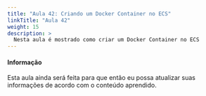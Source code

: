 ```yaml
---
title: "Aula 42: Criando um Docker Container no ECS"
linkTitle: "Aula 42"
weight: 15
description: >
  Nesta aula é mostrado como criar um Docker Container no ECS
---
```


<div class="alert alert-info">
  <h4>Informação</h4>
  <p>Esta aula ainda será feita para que então eu possa atualizar suas informações de acordo com o conteúdo aprendido.</p>
</div>
